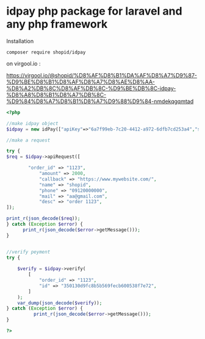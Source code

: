 # idpay php package for laravel and any php framework

Installation
```
composer require shopid/idpay

```
on virgool.io :

https://virgool.io/@shopid/%D8%AF%D8%B1%DA%AF%D8%A7%D9%87-%D9%BE%D8%B1%D8%AF%D8%A7%D8%AE%D8%AA-%D8%A2%DB%8C%D8%AF%DB%8C-%D9%BE%DB%8C-idpay-%D8%A8%D8%B1%D8%A7%DB%8C-%D9%84%D8%A7%D8%B1%D8%A7%D9%88%D9%84-nmdekqgqmtad

```php
<?php

//make idpay object
$idpay = new idPay(["apiKey"=>"6a7f99eb-7c20-4412-a972-6dfb7cd253a4","sandbox"=>true]);

//make a request

try {
$req = $idpay->apiRequest([

	    "order_id" => "1123",
            "amount" => 2000,
            "callback" => "https://www.mywebsite.com/",
            "name" => "shopid",
            "phone" => "09120000000",
            "mail" => "aa@gmail.com",
            "desc" => "order 1123",
]);

print_r(json_decode($req));
} catch (Exception $error) {
      print_r(json_decode($error->getMessage()));
}


//verify peyment
try {
    
    $verify = $idpay->verify(
        [
	        "order_id" => "1123",        
            "id" => "350130d9fc8b5b569fecb600538f7e72",
        ]
    );
    var_dump(json_decode($verify));
} catch (Exception $error) {
          print_r(json_decode($error->getMessage()));
}

?>
```

